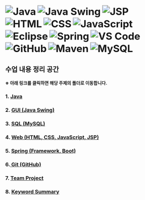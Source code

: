 <img src="https://img.shields.io/badge/Java-007396?style=for-the-badge&logo=java&logoColor=white" alt="Java" style="zoom: 1.5;" /> <img src="https://img.shields.io/badge/Java_Swing-5382A1?style=for-the-badge&logo=java&logoColor=white" alt="Java Swing" style="zoom: 1.5;" /> <img src="https://img.shields.io/badge/JSP-323330?style=for-the-badge&logo=java&logoColor=white" alt="JSP" style="zoom: 1.5;" /> <img src="https://img.shields.io/badge/HTML-E34F26?style=for-the-badge&logo=html5&logoColor=white" alt="HTML" style="zoom: 1.5;" /> <img src="https://img.shields.io/badge/CSS-1572B6?style=for-the-badge&logo=css3&logoColor=white" alt="CSS" style="zoom: 1.5;" /> <img src="https://img.shields.io/badge/JavaScript-F7DF1E?style=for-the-badge&logo=javascript&logoColor=black" alt="JavaScript" style="zoom: 1.5;" /> <img src="https://img.shields.io/badge/Eclipse-2C2255?style=for-the-badge&logo=eclipse&logoColor=white" alt="Eclipse" style="zoom: 1.5;" /> <img src="https://img.shields.io/badge/Spring-6DB33F?style=for-the-badge&logo=spring&logoColor=white" alt="Spring" style="zoom: 1.5;" /> <img src="https://img.shields.io/badge/VS%20Code-007ACC?style=for-the-badge&logo=visual-studio-code&logoColor=white" alt="VS Code" style="zoom: 1.5;" /> <img src="https://img.shields.io/badge/GitHub-181717?style=for-the-badge&logo=github&logoColor=white" alt="GitHub" style="zoom: 1.5;" /> 
<img src="https://img.shields.io/badge/Maven-C71A36?style=for-the-badge&logo=apache-maven&logoColor=white" alt="Maven" style="zoom: 1.5;" /> <img src="https://img.shields.io/badge/MySQL-4479A1?style=for-the-badge&logo=mysql&logoColor=white" alt="MySQL" style="zoom: 1.5;" />
---
## 수업 내용 정리 공간

  #### ※ 아래 링크를 클릭하면 해당 주제의 폴더로 이동합니다.

  ### 1. [ Java ](https://github.com/LeeKangHo1/My-Java-Study/tree/main/1.%20Java)

  ### 2. [ GUI (Java Swing) ](https://github.com/LeeKangHo1/My-Java-Study/tree/main/2.%20GUI%20Java%20Swing)

  ### 3. [ SQL (MySQL) ](https://github.com/LeeKangHo1/My-Java-Study/tree/main/3.%20SQL)

  ### 4. [ Web (HTML, CSS, JavaScript, JSP) ](https://github.com/LeeKangHo1/My-Java-Study/tree/main/4.%20Web%20Development%20HTML%2C%20CSS%2C%20JS%2C%20JSP)

  ### 5. [ Spring (Framework, Boot) ](https://github.com/LeeKangHo1/My-Java-study/tree/main/5.%20Spring%20Framework%2C%20Spring%20Boot)

  ### 6.[ Git (GitHub) ](https://github.com/LeeKangHo1/My-Java-Study/tree/main/6.%20GitHub)

  ### 7. [ Team Project ](https://github.com/LeeKangHo1/My-Java-Study/tree/main/7.%20Team%20Project)

  ### 8. [ Keyword Summary ](https://github.com/LeeKangHo1/My-Java-Study/tree/main/8.%20Keyword%20Summary)
